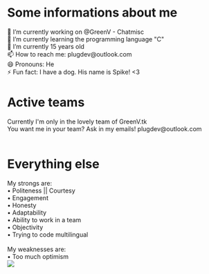 <h1>Some informations about me</h1>
🔭 I’m currently working on @GreenV - Chatmisc<br>
🌱 I’m currently learning the programming language "C"<br>
💬 I’m currently 15 years old<br>
📫 How to reach me: plugdev@outlook.com<br>
😄 Pronouns: He<br>
⚡ Fun fact: I have a dog. His name is Spike! <3<br>

<h1>Active teams</h1>
Currently I'm only in the lovely team of GreenV.tk<br>
You want me in your team? Ask in my emails! plugdev@outlook.com<br>
<br>
<h1>Everything else</h1>
My strongs are:<br>
• Politeness || Courtesy<br>
• Engagement<br>
• Honesty<br>
• Adaptability<br>
• Ability to work in a team<br>
• Objectivity<br>
• Trying to code multilingual<br>
<br>
My weaknesses are:<br>
• Too much optimism<br>

<img src="https://github-readme-stats.vercel.app/api?username=plugdev-class&&show_icons=true&title_color=ffffff&icon_color=b22222&text_color=daf7dc&bg_color=151515" />
